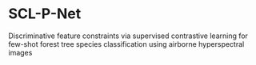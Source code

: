 # SCL-P-Net
Discriminative feature constraints via supervised contrastive learning for few-shot forest tree species classification using airborne hyperspectral images
